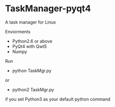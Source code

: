 # TaskManager-pyqt4
A task manager for Linux

Enviorments
 - Python2.6 or above
 - PyQt4 with Qwt5
 - Numpy

Run
 - python TaskMgr.py 

or 
 - python2 TaskMgr.py

if you set Python3 as your default python command

